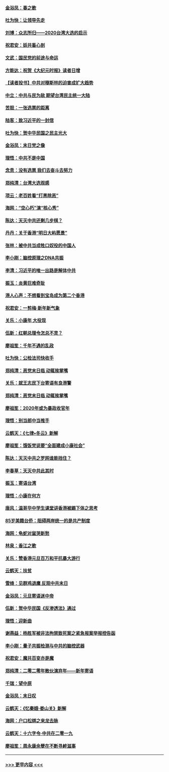 #### [金浴凤：春之歌](../pages/nsc993/n11797687.md?t=01170011) 
#### [吐为快：让领导先走](../pages/nsc993/n11797512.md?t=01170011) 
#### [刘博：众志所归——2020台湾大选的启示](../pages/nsc993/n11796878.md?t=01170011) 
#### [祝君安：妖共畜心剖](../pages/nsc993/n11794273.md?t=01170011) 
#### [文武：国民党的前途与命运](../pages/nsc993/n11794198.md?t=01170011) 
#### [方能达：祝贺《大纪元时报》读者日增](../pages/nsc993/n11793807.md?t=01170011) 
#### [【读者投书】中共对穆斯林的迫害成扩大趋势](../pages/nsc993/n11791371.md?t=01170011) 
#### [中立：中共与民为敌 期望台湾民主统一大陆](../pages/nsc993/n11790392.md?t=01170011) 
#### [苦胆：一张选票的距离](../pages/nsc993/n11788914.md?t=01170011) 
#### [陆客：致习近平的一封信](../pages/nsc993/n11788867.md?t=01170011) 
#### [吐为快：贺中华民国之民主光大](../pages/nsc993/n11788618.md?t=01170011) 
#### [金浴凤：末日党之像](../pages/nsc993/n11787475.md?t=01170011) 
#### [理悟：中共不是中国](../pages/nsc993/n11787463.md?t=01170011) 
#### [念贲：没有选票  我们去奋斗去努力](../pages/nsc993/n11787398.md?t=01170011) 
#### [郑纯清：台湾大选观感](../pages/nsc993/n11786210.md?t=01170011) 
#### [项云：老百姓看“打黑除恶”](../pages/nsc993/n11785398.md?t=01170011) 
#### [海网：“空心朽”演“核心秀”](../pages/nsc993/n11783874.md?t=01170011) 
#### [陈达：天灭中共还剩几步棋？](../pages/nsc993/n11783719.md?t=01170011) 
#### [丹丹：关于香港“明日大屿愿景”](../pages/nsc993/n11783273.md?t=01170011) 
#### [张林：被中共当成牲口奴役的中国人](../pages/nsc993/n11782397.md?t=01170011) 
#### [李小刚：脑控原理之DNA共振](../pages/nsc993/n11780962.md?t=01170011) 
#### [李清：习近平的唯一出路是解体中共](../pages/nsc993/n11780866.md?t=01170011) 
#### [振玉：炎黄巨难奇耻](../pages/nsc993/n11779632.md?t=01170011) 
#### [港人心声：不想看到宝岛成为第二个香港](../pages/nsc993/n11778817.md?t=01170011) 
#### [祝君安：一剪梅‧新年新气象](../pages/nsc993/n11776340.md?t=01170011) 
#### [关乐：小康年 大役现](../pages/nsc993/n11774213.md?t=01170011) 
#### [伍新：红朝总理令怎总不灵？](../pages/nsc993/n11770813.md?t=01170011) 
#### [廖祖笙：千年不遇的乱政](../pages/nsc993/n11770373.md?t=01170011) 
#### [吐为快：公检法司快收手](../pages/nsc993/n11770359.md?t=01170011) 
#### [郑纯清：恶党末日临 动辄挨掌嘴](../pages/nsc993/n11769912.md?t=01170011) 
#### [关乐：就王志民下台寄语有良港警](../pages/nsc993/n11769903.md?t=01170011) 
#### [郑纯清：恶党末日临 动辄挨掌嘴](../pages/nsc993/n11769356.md?t=01170011) 
#### [廖祖笙：2020年或为暴政收官年](../pages/nsc993/n11768216.md?t=01170011) 
#### [理悟：别当郎中当推手](../pages/nsc993/n11768243.md?t=01170011) 
#### [云鹤天：《七律▪冬云》新解](../pages/nsc993/n11768204.md?t=01170011) 
#### [廖祖笙：饿饭党说要“全面建成小康社会”](../pages/nsc993/n11767482.md?t=01170011) 
#### [陈达：天灭中共之罗网谁能挡住？](../pages/nsc993/n11767465.md?t=01170011) 
#### [李春草：天灭中共此其时](../pages/nsc993/n11767452.md?t=01170011) 
#### [振玉：寄语台湾](../pages/nsc993/n11767432.md?t=01170011) 
#### [理悟：小康在何方](../pages/nsc993/n11767394.md?t=01170011) 
#### [唐风：温哥华中学生课堂讲香港被踢下体之思考](../pages/nsc993/n11766848.md?t=01170011) 
#### [85岁美籍台侨：阻碍两岸统一的是共产制度](../pages/nsc993/n11765043.md?t=01170011) 
#### [海网：龟蛇对鼠哭新愁](../pages/nsc993/n11764895.md?t=01170011) 
#### [林泉：香江之歌](../pages/nsc993/n11764415.md?t=01170011) 
#### [关乐：赞香港元旦百万和平抗暴大游行](../pages/nsc993/n11764382.md?t=01170011) 
#### [云鹤天：扶贫](../pages/nsc993/n11764245.md?t=01170011) 
#### [雪绮：见群鸡退鹰  反观中共末日](../pages/nsc993/n11762112.md?t=01170011) 
#### [金浴凤：元旦寄语迷中帝](../pages/nsc993/n11761788.md?t=01170011) 
#### [伍新：贺中华民国《反渗透法》通过](../pages/nsc993/n11761994.md?t=01170011) 
#### [理悟：迎新曲](../pages/nsc993/n11761152.md?t=01170011) 
#### [谢燕益：杨胜军被非法拘禁致死案之紧急报案举报控告函](../pages/nsc993/n11756134.md?t=01170011) 
#### [李小刚：量子共振检测与中共的脑控武器](../pages/nsc993/n11754518.md?t=01170011) 
#### [祝君安：魔共百变亦是魔](../pages/nsc993/n11754469.md?t=01170011) 
#### [郑纯清：二零二零年散伙演弃年——新年寄语](../pages/nsc993/n11754195.md?t=01170011) 
#### [千瑞：望中原](../pages/nsc993/n11754159.md?t=01170011) 
#### [金浴凤：末日叹](../pages/nsc993/n11752359.md?t=01170011) 
#### [云鹤天：《忆秦娥‧娄山关》新解](../pages/nsc993/n11752348.md?t=01170011) 
#### [海网：户口松绑之来龙去脉](../pages/nsc993/n11752328.md?t=01170011) 
#### [云鹤天：十六字令‧中共在二零一九](../pages/nsc993/n11752305.md?t=01170011) 
#### [廖祖笙：周永康余孽在不断寻衅滋事](../pages/nsc993/n11751013.md?t=01170011) 

----
#### [ >>> 更早内容 <<< ](../indexes/nsc993-earlier.md)
